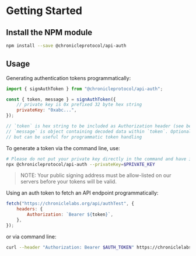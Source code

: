 # Getting Started

## Install the NPM module

```sh
npm install --save @chronicleprotocol/api-auth
```

## Usage

Generating authentication tokens programmatically:

```js
import { signAuthToken } from "@chronicleprotocol/api-auth";

const { token, message } = signAuthToken({
	// private key is 0x prefixed 32 byte hex string
	privateKey: "0xabc...",
});

// `token` is hex string to be included as Authorization header (see below)
// `message` is object containing decoded data within `token`. Optional,
// but can be useful for programmatic token handling
```

To generate a token via the command line, use:

```bash
# Please do not put your private key directly in the command and have it show up in your shell history :-(
npx @chronicleprotocol/api-auth --privateKey=$PRIVATE_KEY
```

> NOTE: Your public signing address must be allow-listed on our servers before your tokens will be valid.

Using an auth token to fetch an API endpoint programmatically:

```js
fetch("https://chroniclelabs.org/api/authTest", {
	headers: {
		Authorization: `Bearer ${token}`,
	},
});
```

or via command line:

```bash
curl --header "Authorization: Bearer $AUTH_TOKEN" https://chroniclelabs.org/api/authTest
```
